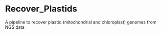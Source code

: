 # Recover_Plastids
A pipeline to recover plastid (mitochondrial and chloroplast) genomes from NGS data
